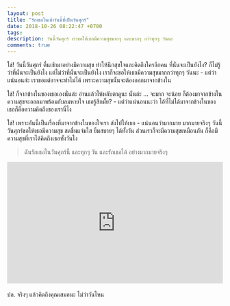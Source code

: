 ```yaml
---
layout: post
title: "รักเธอในเช้าวันนี้ที่เป็นวันศุกร์"
date: 2018-10-26 08:22:47 +0700
tags:
description: วันนี้วันศุกร์ เราขอให้เธอมีความสุขมากๆ และมากๆ กว่าทุกๆ วันนะ
comments: true
---
```

ใช่! วันนี้วันศุกร์ ตื่นเช้ามาอย่างมีความสุข ทำให้นึกสุขใจและคิดถึงใครอีกคน ที่นั่นจะเป็นยังไง? ก็ไม่รู้ว่าที่นั่นจะเป็นยังไง แต่ไม่ว่าที่นั่นจะเป็นยังไง เราก็จะขอให้เธอมีความสุขมากกว่าทุกๆ วันนะ - แต่ว่าแน่นอนล่ะ เราขอแต่อาจจะทำไม่ได้ เพราะความสุขนั้นจะต้องออกมาจากข้างใน

ใช่! ก็จากข้างในของเธอเองนั่นล่ะ อ่านแล้วให้หลับตาดูนะ นั่นล่ะ ... จะมาก จะน้อย ก็ต้องมาจากข้างใน ความสุขจะออกมาพร้อมกับลมหายใจ เธอรู้สึกมั๊ย? - แต่ว่าแน่นอนนะว่า ไอ้ที่ไม่ได้มาจากข้างในของเธอก็คือความคิดถึงของเรานี่ไง

ใช่! เพราะอันนี้เป็นเรื่องที่มาจากข้างในของใจเรา ส่งไปให้เธอ - แน่นอนว่ามากมาย มากมายจริงๆ วันนี้วันศุกร์ขอให้เธอมีความสุข สดชื่นแจ่มใส ยิ้มสบายๆ ได้ทั้งวัน ส่วนเราก็จะมีความสุขเหมือนกัน ก็คือมีความสุขที่เราได้คิดถึงเธอทั้งวันไง

> ฉันรักเธอในวันศุกร์นี้ และทุกๆ วัน และรักเธอได้ อย่างมากมายจริงๆ

<div style="position:relative;width:100%;height:0;padding-bottom:56.25%;">
<iframe style="width:100%;height:100%;position:absolute;top:0;left:0;" src="https://www.youtube.com/embed/HQmmM_qwG4k" frameborder="0" allow="autoplay; encrypted-media" allowfullscreen>
</iframe>
</div>

<br />
ปล. จริงๆ แล้วคิดถึงคุณเสมอนะ ไม่ว่าวันไหน <i class="fa fa-heart" style="color:#C38FD6"></i>
